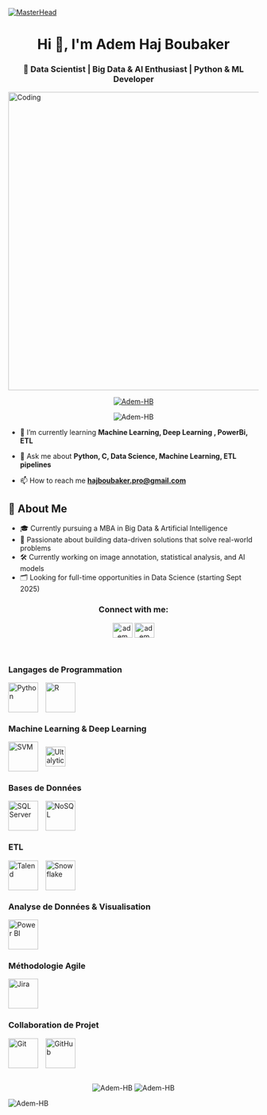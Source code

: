 [![MasterHead](https://cdn.dribbble.com/users/176039/screenshots/9022929/media/b21392d51355d99c7b82a5fedf2c4f85.gif)](https://rishavchanda.io)

<h1 align="center">Hi 👋, I'm Adem Haj Boubaker</h1>
<h3 align="center">🚀 Data Scientist | Big Data & AI Enthusiast | Python & ML Developer</h3>


 
<img align="center" alt="Coding" width="1000" height="600" src="https://camo.githubusercontent.com/5119ee303e5e49cdf23def653b737bede0da49a859a34714d62d9ab518afbbb2/68747470733a2f2f63646e2e6472696262626c652e636f6d2f75736572732f313136323037372f73637265656e73686f74732f333834383931342f70726f6772616d6d65722e676966">

  
<p align="center"> <a href="https://github.com/ryo-ma/github-profile-trophy"><img src="https://github-profile-trophy.vercel.app/?username=Adem-HB" alt="Adem-HB" /></a> </p>

<p align="center"> <img src="https://komarev.com/ghpvc/?username=Adem-HB&label=Profile%20views&color=0e75b6&style=flat" alt="Adem-HB" /> </p>

- 🌱 I’m currently learning **Machine Learning, Deep Learning , PowerBi, ETL**

- 💬 Ask me about **Python, C, Data Science, Machine Learning, ETL pipelines**

- 📫 How to reach me **hajboubaker.pro@gmail.com**

## 🧠 About Me

- 🎓 Currently pursuing a MBA in Big Data & Artificial Intelligence  
- 🧪 Passionate about building data-driven solutions that solve real-world problems  
- 🛠️ Currently working on image annotation, statistical analysis, and AI models  
- 🗂️ Looking for full-time opportunities in Data Science (starting Sept 2025)

<h3 align="center">Connect with me:</h3>
<p align="center">
<a href="https://www.linkedin.com/in/adem-haj-boubaker/" target="_blank"><img align="center" src="https://raw.githubusercontent.com/rahuldkjain/github-profile-readme-generator/master/src/images/icons/Social/linked-in-alt.svg" alt="adem haj boubaker" height="30" width="40" /></a>
<a href="https://www.kaggle.com/ademhajboubaker" target="_blank">
<img align="center" src="https://raw.githubusercontent.com/rahuldkjain/github-profile-readme-generator/master/src/images/icons/Social/kaggle.svg" alt="adem haj boubaker" height="30" width="40" /></a>
</p>

<br>
<h3>Langages de Programmation</h3>
<div style="display: flex; gap: 15px; align-items: center;">
  <a href="https://www.python.org/" target="_blank" rel="noreferrer">
    <img src="https://www.vectorlogo.zone/logos/python/python-icon.svg" alt="Python" width="60" height="60" />
  </a>
  <a href="https://www.r-project.org/" target="_blank" rel="noreferrer">
    <img src="https://www.vectorlogo.zone/logos/r-project/r-project-icon.svg" alt="R" width="60" height="60" />
  </a>
</div>

<!-- Machine Learning & Deep Learning -->
<h3>Machine Learning & Deep Learning</h3>
<div style="display: flex; gap: 15px; align-items: center;">
  <!-- Icônes représentatives pour les concepts -->
  
  <a href="https://scikit-learn.org/stable/modules/generated/sklearn.svm.OneClassSVM.html" target="_blank" rel="noreferrer" title="One-Class SVM">
    <img src="https://upload.wikimedia.org/wikipedia/commons/0/05/Scikit_learn_logo_small.svg" alt="SVM" width="60" height="60" />
  </a>
  <a href="https://github.com/ultralytics/yolov10" target="_blank" rel="noreferrer" title="YOLO">
    <img src="https://bimi.entrust.net/ultralytics.com/logo.svg" alt="Ultalytics" width="40" ="40" />
  </a>
</div>

<!-- Bases de Données -->
<h3>Bases de Données</h3>
<div style="display: flex; gap: 15px; align-items: center;">
  <a href="https://www.microsoft.com/en-us/sql-server/" target="_blank" rel="noreferrer">
    <img src="https://www.vectorlogo.zone/logos/postgresql/postgresql-ar21.svg" alt="SQL Server" width="60" height="60" />
  </a>
  <a href="https://www.mongodb.com/nosql-explained" target="_blank" rel="noreferrer">
    <img src="https://www.vectorlogo.zone/logos/mongodb/mongodb-icon.svg" alt="NoSQL" width="60" height="60" />
  </a>
</div>

<!-- ETL -->
<h3>ETL</h3>
<div style="display: flex; gap: 15px; align-items: center;">
  <a href="https://www.talend.com/" target="_blank" rel="noreferrer">
    <img src="https://www.vectorlogo.zone/logos/talend/talend-icon.svg" alt="Talend" width="60" height="60" />
  </a>
  <a href="https://www.snowflake.com/" target="_blank" rel="noreferrer">
    <img src="https://www.vectorlogo.zone/logos/snowflake/snowflake-icon.svg" alt="Snowflake" width="60" height="60" />
  </a>
</div>

<!-- Analyse de Données & Visualisation -->
<h3>Analyse de Données & Visualisation</h3>
<div style="display: flex; gap: 15px; align-items: center;">
  <a href="https://powerbi.microsoft.com/" target="_blank" rel="noreferrer">
    <img src="https://www.vectorlogo.zone/logos/microsoft_powerbi/microsoft_powerbi-icon.svg" alt="Power BI" width="60" height="60" />
  </a>
</div>

<!-- Méthodologie Agile -->
<h3>Méthodologie Agile</h3>
<div style="display: flex; gap: 15px; align-items: center;">
  <a href="https://www.atlassian.com/software/jira" target="_blank" rel="noreferrer">
    <img src="https://www.vectorlogo.zone/logos/atlassian_jira/atlassian_jira-icon.svg" alt="Jira" width="60" height="60" />
  </a>
 
</div>

<!-- Collaboration de Projet -->
<h3>Collaboration de Projet</h3>
<div style="display: flex; gap: 15px; align-items: center;">
  <a href="https://git-scm.com/" target="_blank" rel="noreferrer">
    <img src="https://www.vectorlogo.zone/logos/git-scm/git-scm-icon.svg" alt="Git" width="60" height="60" />
  </a>
  <a href="https://github.com/" target="_blank" rel="noreferrer">
    <img src="https://www.vectorlogo.zone/logos/github/github-icon.svg" alt="GitHub" width="60" height="60" />
  </a>
</div>

<br>


<p align="center">
  <img src="https://github-readme-stats.vercel.app/api?username=Adem-HB&show_icons=true&locale=en" alt="Adem-HB" />
  <img src="https://github-readme-streak-stats.herokuapp.com/?user=Adem-HB" alt="Adem-HB" />
</p>


<p><img align="center" src="https://github-readme-stats.vercel.app/api/top-langs?username=Adem-HB&show_icons=true&locale=en&layout=compact" alt="Adem-HB" /></p>
